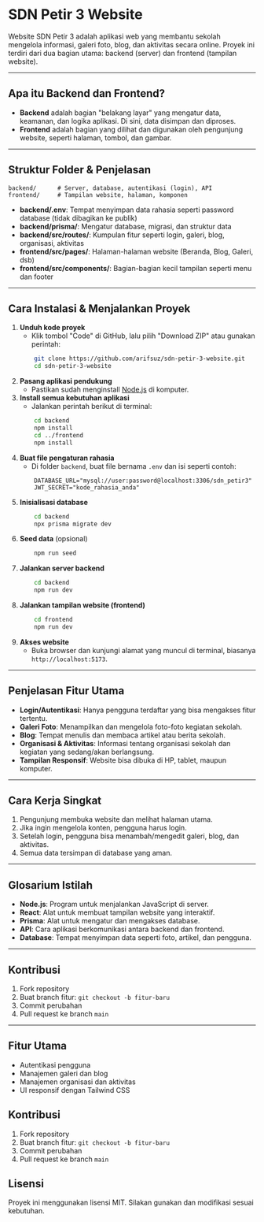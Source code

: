 # SDN Petir 3 Website

Website SDN Petir 3 adalah aplikasi web yang membantu sekolah mengelola informasi, galeri foto, blog, dan aktivitas secara online. Proyek ini terdiri dari dua bagian utama: backend (server) dan frontend (tampilan website).

---

## Apa itu Backend dan Frontend?

- **Backend** adalah bagian "belakang layar" yang mengatur data, keamanan, dan logika aplikasi. Di sini, data disimpan dan diproses.
- **Frontend** adalah bagian yang dilihat dan digunakan oleh pengunjung website, seperti halaman, tombol, dan gambar.

---

## Struktur Folder & Penjelasan

```
backend/      # Server, database, autentikasi (login), API
frontend/     # Tampilan website, halaman, komponen
```

- **backend/.env**: Tempat menyimpan data rahasia seperti password database (tidak dibagikan ke publik)
- **backend/prisma/**: Mengatur database, migrasi, dan struktur data
- **backend/src/routes/**: Kumpulan fitur seperti login, galeri, blog, organisasi, aktivitas
- **frontend/src/pages/**: Halaman-halaman website (Beranda, Blog, Galeri, dsb)
- **frontend/src/components/**: Bagian-bagian kecil tampilan seperti menu dan footer

---

## Cara Instalasi & Menjalankan Proyek

1. **Unduh kode proyek**
	- Klik tombol "Code" di GitHub, lalu pilih "Download ZIP" atau gunakan perintah:
	```bash
		git clone https://github.com/arifsuz/sdn-petir-3-website.git
		cd sdn-petir-3-website
	```
2. **Pasang aplikasi pendukung**
	- Pastikan sudah menginstall [Node.js](https://nodejs.org/) di komputer.
3. **Install semua kebutuhan aplikasi**
	- Jalankan perintah berikut di terminal:
	```bash
		cd backend
		npm install
		cd ../frontend
		npm install
	```
4. **Buat file pengaturan rahasia**
	- Di folder `backend`, buat file bernama `.env` dan isi seperti contoh:
	```env
		DATABASE_URL="mysql://user:password@localhost:3306/sdn_petir3"
		JWT_SECRET="kode_rahasia_anda"
	```
5. **Inisialisasi database**
	```bash
		cd backend
		npx prisma migrate dev
	```
6. **Seed data** (opsional)
	```bash
		npm run seed
	```  
7. **Jalankan server backend**  
	```bash
		cd backend
		npm run dev
	```
8. **Jalankan tampilan website (frontend)**
	```bash
		cd frontend
		npm run dev
	```
9. **Akses website**
	- Buka browser dan kunjungi alamat yang muncul di terminal, biasanya `http://localhost:5173`.

---

## Penjelasan Fitur Utama

- **Login/Autentikasi**: Hanya pengguna terdaftar yang bisa mengakses fitur tertentu.
- **Galeri Foto**: Menampilkan dan mengelola foto-foto kegiatan sekolah.
- **Blog**: Tempat menulis dan membaca artikel atau berita sekolah.
- **Organisasi & Aktivitas**: Informasi tentang organisasi sekolah dan kegiatan yang sedang/akan berlangsung.
- **Tampilan Responsif**: Website bisa dibuka di HP, tablet, maupun komputer.

---

## Cara Kerja Singkat

1. Pengunjung membuka website dan melihat halaman utama.
2. Jika ingin mengelola konten, pengguna harus login.
3. Setelah login, pengguna bisa menambah/mengedit galeri, blog, dan aktivitas.
4. Semua data tersimpan di database yang aman.

---

## Glosarium Istilah

- **Node.js**: Program untuk menjalankan JavaScript di server.
- **React**: Alat untuk membuat tampilan website yang interaktif.
- **Prisma**: Alat untuk mengatur dan mengakses database.
- **API**: Cara aplikasi berkomunikasi antara backend dan frontend.
- **Database**: Tempat menyimpan data seperti foto, artikel, dan pengguna.

---

## Kontribusi

1. Fork repository
2. Buat branch fitur: `git checkout -b fitur-baru`
3. Commit perubahan
4. Pull request ke branch `main`

---

## Fitur Utama

- Autentikasi pengguna
- Manajemen galeri dan blog
- Manajemen organisasi dan aktivitas
- UI responsif dengan Tailwind CSS

## Kontribusi

1. Fork repository
2. Buat branch fitur: `git checkout -b fitur-baru`
3. Commit perubahan
4. Pull request ke branch `main`

## Lisensi

Proyek ini menggunakan lisensi MIT. Silakan gunakan dan modifikasi sesuai kebutuhan.
